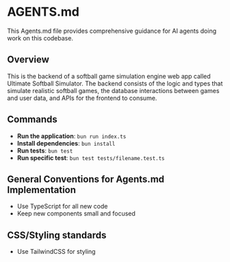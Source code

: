 # AGENTS.md

This Agents.md file provides comprehensive guidance for AI agents doing work on this codebase.

## Overview

This is the backend of a softball game simulation engine web app called Ultimate Softball Simulator. The backend consists of the logic and types that simulate realistic softball games, the database interactions between games and user data, and APIs for the frontend to consume.

## Commands

- **Run the application**: `bun run index.ts`
- **Install dependencies**: `bun install`
- **Run tests**: `bun test`
- **Run specific test**: `bun test tests/filename.test.ts`

## General Conventions for Agents.md Implementation

- Use TypeScript for all new code
- Keep new components small and focused

## CSS/Styling standards

- Use TailwindCSS for styling

